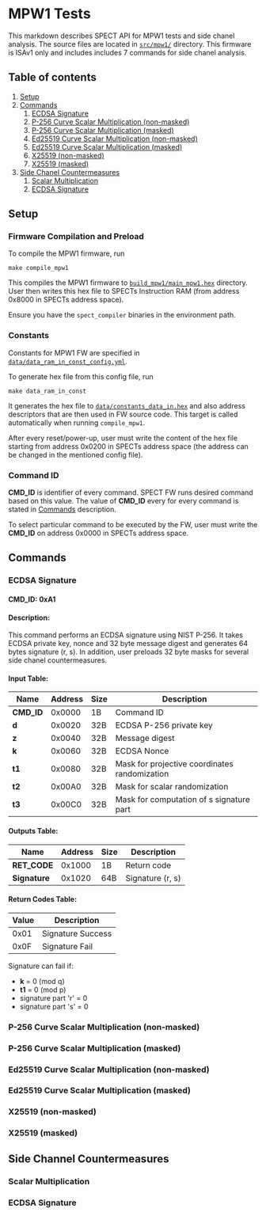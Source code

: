 # MPW1 Tests

This markdown describes SPECT API for MPW1 tests and side chanel analysis. The source files are located in [`src/mpw1/`](doc/mpw1/) directory. This firmware is ISAv1 only and includes includes 7 commands for side chanel analysis.

## Table of contents
1. [Setup](#command_setup)
2. [Commands](#commands)
    1. [ECDSA Signature](#ecdsa_sign)
    2. [P-256 Curve Scalar Multiplication (non-masked)](#p256_nonmasked)
    3. [P-256 Curve Scalar Multiplication (masked)](#p256_masked)
    4. [Ed25519 Curve Scalar Multiplication (non-masked)](#ed25519_nonmasked)
    5. [Ed25519 Curve Scalar Multiplication (masked)](#ed25519_masked)
    6. [X25519 (non-masked)](#x25519_nonmasked)
    7. [X25519 (masked)](#x25519_masked)
3. [Side Chanel Countermeasures](#scc)
    1. [Scalar Multiplication](#scc_scm)
    2. [ECDSA Signature](#scc_ecdsa_sign)

## Setup <a name="command_setup"></a>

### Firmware Compilation and Preload

To compile the MPW1 firmware, run

```
make compile_mpw1
```

This compiles the MPW1 firmware to [`build_mpw1/main_mpw1.hex`](build_mpw1/main_mpw1.hex) directory. User then writes this hex file to SPECTs Instruction RAM (from address 0x8000 in SPECTs address space).

Ensure you have the `spect_compiler` binaries in the environment path.

### Constants

Constants for MPW1 FW are specified in [`data/data_ram_in_const_config.yml`](data/data_ram_in_const_config.yml).

To generate hex file from this config file, run

```
make data_ram_in_const
```

It generates the hex file to [`data/constants_data_in.hex`](data/constants_data_in.hex) and also address descriptors that are then used in FW source code. This target is called automatically when running `compile_mpw1`.

After every reset/power-up, user must write the content of the hex file starting from address 0x0200 in SPECTs address space (the address can be changed in the mentioned config file).

### Command ID

**CMD_ID** is identifier of every command. SPECT FW runs desired command based on this value. The value of **CMD_ID** every for every command is stated in [Commands](#commands) description.

To select particular command to be executed by the FW, user must write the **CMD_ID** on address 0x0000 in SPECTs address space.

## Commands <a name="commands"></a>

### ECDSA Signature <a name="ecdsa_sign"></a>

#### CMD_ID: 0xA1

#### Description:

This command performs an ECDSA signature using NIST P-256. It takes ECDSA private key, nonce and 32 byte message digest and generates 64 bytes signature (r, s). In addition, user preloads 32 byte masks for several side chanel countermeasures.

#### Input Table:

| Name          | Address   | Size  | Description |
| - | - | - | - |
| **CMD_ID**    | 0x0000    | 1B    | Command ID |
| **d**         | 0x0020    | 32B   | ECDSA P-256 private key |
| **z**         | 0x0040    | 32B   | Message digest |
| **k**         | 0x0060    | 32B   | ECDSA Nonce |
| **t1**        | 0x0080    | 32B   | Mask for projective coordinates randomization |
| **t2**        | 0x00A0    | 32B   | Mask for scalar randomization |
| **t3**        | 0x00C0    | 32B   | Mask for computation of s signature part |

#### Outputs Table:

| Name          | Address   | Size  | Description |
| - | - | - | - |
| **RET_CODE**  | 0x1000    | 1B    | Return code |
| **Signature** | 0x1020    | 64B   | Signature (r, s) |

#### Return Codes Table:

| Value | Description |
| - | - |
| 0x01  | Signature Success |
| 0x0F  | Signature Fail |

Signature can fail if:

- **k** = 0 (mod q)
- **t1** = 0 (mod p)
- signature part 'r' = 0
- signature part 's' = 0

### P-256 Curve Scalar Multiplication (non-masked) <a name="p256_nonmasked"></a>

### P-256 Curve Scalar Multiplication (masked) <a name="p256_masked"></a>

### Ed25519 Curve Scalar Multiplication (non-masked) <a name="ed25519_nonmasked"></a>

### Ed25519 Curve Scalar Multiplication (masked) <a name="ed25519_masked"></a>

### X25519 (non-masked) <a name="x25519_nonmasked"></a>

### X25519 (masked) <a name="x25519_masked"></a>

## Side Channel Countermeasures <a name="scc"></a>

### Scalar Multiplication <a name="scc_scm"></a>

### ECDSA Signature <a name="scc_ecdsa_sign"></a>
